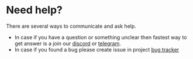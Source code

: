 # Need help?

There are several ways to communicate and ask help.
* In case if you have a question or something unclear then fastest way to get answer is a join our [discord](https://discord.com/invite/hMVYEbG) or [telegram](https://t.me/doszone).
* In case if you found a bug please create issue in project [bug tracker](https://github.com/caiiiycuk/js-dos/issues/new) 
